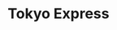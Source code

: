 ---
layout: place
title: Tokyo Express
permalink: /indiana/tell-city/tokyo-express.html
stateAbbr: IN
stateName: Indiana
cityName: Tell City
seo:
  type: restaurant
  links: https://tokyotellcity.aiyaorder.us/#/
place_id: ChIJazMM34YDb4gR_fHL4ZJwnwQ
photos:
  - name: >-
      places/ChIJazMM34YDb4gR_fHL4ZJwnwQ/photos/AeeoHcIHvOElNT62h_DUvbItKv6R8-UynJbUCv7Im5SJHNqSCr5a4m9cE9CQlDmhNjY2y_v5x06mTuiAB-EVaO46X1s6DLRWP6CGCrIHIevbrD6YdIc50enoEw1QbkPderaPtt6Hg8u0Iqrc6Q5pTf4pbRvcHCW4G6wrZ8tmu_1vCE4NrVqGFP6yihbfj7MIVHA8Ihubhd3T_4JBxmtVhoN7WgEDGsOarNFbeidUdVTjrRsks6JSr4R9CEDhuMaDUTkyZDa_rqQPBzwPh90aT7iRaNxGumRrnZag9h2USgo-dfBm7w
    widthPx: 485
    heightPx: 489
    authorAttributions:
      - displayName: Tokyo Express
        uri: https://maps.google.com/maps/contrib/105871674885706469570
        photoUri: >-
          https://lh3.googleusercontent.com/a-/ALV-UjWxlrutMFyhUxFRUDwgIfY4xm6F6bRWu9RAdyEA6GkDqxodKKE=s100-p-k-no-mo
    flagContentUri: >-
      https://www.google.com/local/imagery/report/?cb_client=maps_api_places.places_api&image_key=!1e10!2sAF1QipOmzcumEI_27jlSCSgiS5oDmmKGt1LlJmQY8kgR&hl=en-US
    googleMapsUri: >-
      https://www.google.com/maps/place//data=!3m4!1e2!3m2!1sAF1QipOmzcumEI_27jlSCSgiS5oDmmKGt1LlJmQY8kgR!2e10!4m2!3m1!1s0x886f0386df0c336b:0x49f7092e1cbf1fd
  - name: >-
      places/ChIJazMM34YDb4gR_fHL4ZJwnwQ/photos/AeeoHcKw_s_Cbkjf8YevWhrzPDsuWtc_XeejecvpQhbzi1YXW3K2c4Isrwkh2rU01wlnA8Z3V7qpgoKX3Hs3HbiigNvAbajzqAUWvqImhQm4j3uTfakvnXvBf62Rng2rlm5qalcw8dmoYl8GcA_PwbSDUcRIPTei8AuI3WPP794c3JpM15E9HrvOmyQCSzbmscXe0fK84pHTsyInTqVrjEZNJpWihvJhlRL5c76nIRW3hWJ-05clCCvPffxuVmyeoN7wJvxKzTl7oEBUy-u26yBn74BlGZgqVd7rEuocidavk6BbYGzaH0vgfa1Hdo3YJi7CekKSaBOrLIiImdGQKpJa8ymzir6N1o-SvLPfcV0lbk4FLOeA0_lpuoWPswXOoPuk4Vqp1qIl2k2Y4VDCDxHapStSwSJfonPCtKIuMBehVikD3OAR
    widthPx: 4032
    heightPx: 3024
    authorAttributions:
      - displayName: Rebecka Montgomery
        uri: https://maps.google.com/maps/contrib/106715219445234893690
        photoUri: >-
          https://lh3.googleusercontent.com/a/ACg8ocI9qkCpg4zzaWmEgd-1aEVT5Teprzw3NnSVmVF10EeQR7LL6w=s100-p-k-no-mo
    flagContentUri: >-
      https://www.google.com/local/imagery/report/?cb_client=maps_api_places.places_api&image_key=!1e10!2sCIHM0ogKEICAgIC-9NjGsAE&hl=en-US
    googleMapsUri: >-
      https://www.google.com/maps/place//data=!3m4!1e2!3m2!1sCIHM0ogKEICAgIC-9NjGsAE!2e10!4m2!3m1!1s0x886f0386df0c336b:0x49f7092e1cbf1fd
  - name: >-
      places/ChIJazMM34YDb4gR_fHL4ZJwnwQ/photos/AeeoHcJkFXKmR1-UgAVJukCTaPjmYTBaMziU91NGYWCWaMOAMRjw5uW5c3gZqThf6R2pKW4HgFidtfBRSLGzbmOGb8GHCBgaiGwliUb168wRZl-YYf7Jb6gxQU1QDQbrbrK48OEudeVlrXzbhK4lRQIucNe6ecAR7AR7NUMgr-cEs53ACUFPOmGRitQZXOJiE4Jfa6Mbqol2sR54Lmj2NGNKW0y68On0mkmUe7reebW-TzjZeTyH4BUcgy7R73p13AYrTiK3gqaqqde77Xwwo4V5WeWwTx2f-dR6XMqhhRfCZDeDEZQx1MSBQ4U722Lcf7opS4lyztlthEb9jEGJWNvWkSF3DmdG0ojfGzzRUG6hDZuxt87E2Sf7wYU7RJ-pi-Dt0Js9XVACXJHw26TadXj35nQaLNToY0g3hY-BvMtBtXbd9Q
    widthPx: 1868
    heightPx: 4000
    authorAttributions:
      - displayName: ZweedsTV WhtEvr
        uri: https://maps.google.com/maps/contrib/111777350429301643077
        photoUri: >-
          https://lh3.googleusercontent.com/a-/ALV-UjV-dSbd7dRAGjwhX3lPlHmuMu9riAbHJH36Pl1-JnaA2xjCI7OE=s100-p-k-no-mo
    flagContentUri: >-
      https://www.google.com/local/imagery/report/?cb_client=maps_api_places.places_api&image_key=!1e10!2sCIHM0ogKEICAgMDAsteaQg&hl=en-US
    googleMapsUri: >-
      https://www.google.com/maps/place//data=!3m4!1e2!3m2!1sCIHM0ogKEICAgMDAsteaQg!2e10!4m2!3m1!1s0x886f0386df0c336b:0x49f7092e1cbf1fd
  - name: >-
      places/ChIJazMM34YDb4gR_fHL4ZJwnwQ/photos/AeeoHcLvc4coe_g_qt3n3JSeK5kuO0a1W7TvYkz5I4II8o5Q_KRK2o14oR5dIa3jTthL5PWmY81lUzVKmQ_MusMeHy8y-sxCBptQ9ymQzAJ5jP3yfpmQ5C59rgdjyaa4Ztp9qAD9rRgV2rCHq-MIlObGYDppa9zLDoWRTlY_xlzWyslcQBOGHzQO2k0ZtP69ZLHkQhM7FxF_C6cObT3Cu7WO3nNEXSyH2uorDWKQYWyBDhkhpi9kPvNodNbfzEDI5fY5ZIKJkoJPICwMoVjrWQZu3cXtunlGq48tfCq7QsD9rpS337d99HLvQgj-aiZHMsNQy15h8yDHgbq5PSGDHUlLzmUK7wH1klOk0jjw2Bn5vYQKrxVMbIxh-VidIrUUvK3mlj_C4g7_2KhhMaKwMs0KlZYH8EIgAq04RJxxFzA7rozdgM-T
    widthPx: 3456
    heightPx: 4608
    authorAttributions:
      - displayName: Andrew Beedle
        uri: https://maps.google.com/maps/contrib/104011632620733494504
        photoUri: >-
          https://lh3.googleusercontent.com/a-/ALV-UjUmMPNBAx1v9WJx7MmHr8XNjgDYAbXPMFgwzD4-7zmqOVlxK0IG=s100-p-k-no-mo
    flagContentUri: >-
      https://www.google.com/local/imagery/report/?cb_client=maps_api_places.places_api&image_key=!1e10!2sCIHM0ogKEICAgMCg69_q3gE&hl=en-US
    googleMapsUri: >-
      https://www.google.com/maps/place//data=!3m4!1e2!3m2!1sCIHM0ogKEICAgMCg69_q3gE!2e10!4m2!3m1!1s0x886f0386df0c336b:0x49f7092e1cbf1fd
  - name: >-
      places/ChIJazMM34YDb4gR_fHL4ZJwnwQ/photos/AeeoHcLaDg8K2iChmPxtxQCiQhX8BNNVsqkWx332_sn_y6jmX54BDwimYPTJI9uWl5F6XlR68xKWCZY-ujobMN9IoCvRc1Q79DLEW3UaqD5DX7biRpY4sZD_Z4KTlhTWVx1g_UbNZcR16CGtJ5kHjq72HPOjPsXN0cMzclYtvClKjtmrdvz7wmOl5alZybEy8590yNJRSxERxk304uyXuhfITjtAmqueEpHO3NCZV6iJNS7cLLWAowUUPkFZEalDVDgIo3lmvnHSebfN-0ugUTSDh8-HIKRD3qxJsdiSdbFEuYgL8Ychq9Q44ccINhiGC_yqCxV54t4o1BEXu_ZtZk_vn_psnuIaKjMb89p-UzbA6Fvr_izI8wnJThZTskt_IthH_BS-yNMNgTM601B5ulX7FPQqCYikrVVDX51IC8fPqrr1BIXW
    widthPx: 3024
    heightPx: 4032
    authorAttributions:
      - displayName: Hai Lin
        uri: https://maps.google.com/maps/contrib/105816829164479311558
        photoUri: >-
          https://lh3.googleusercontent.com/a/ACg8ocLOZISoWsaA6eC93SWO_UoF8MZ4godVqiEQAuCLvauVnv2gAQ=s100-p-k-no-mo
    flagContentUri: >-
      https://www.google.com/local/imagery/report/?cb_client=maps_api_places.places_api&image_key=!1e10!2sCIHM0ogKEICAgICy2Nn7xwE&hl=en-US
    googleMapsUri: >-
      https://www.google.com/maps/place//data=!3m4!1e2!3m2!1sCIHM0ogKEICAgICy2Nn7xwE!2e10!4m2!3m1!1s0x886f0386df0c336b:0x49f7092e1cbf1fd
  - name: >-
      places/ChIJazMM34YDb4gR_fHL4ZJwnwQ/photos/AeeoHcJ9bkigoPW6DpZaHuWvMJKv85dDd_NXF5wFT9DjFrGW3h0csQ07uiAO-LAOqhvoDB0bApHZ0MwjGqLkkqiVYuWlDucS2It9KvDv0BC4VK0laWj0ZRIFtrcHApTuAEjnJ_wSCH_LtPH-HzXvkDGPU1sRY8rSY7ULHhjYG65PV_QdFcoEiynKd5OnJTOhSWoSsndK6XqTinDJuk9BioFPYoJcm1ME_iMlxJoLryDo4zh-oz0GIYrOj1BwALBcxU_BPw9wGrkeEt43K9VdlUPZNQv0gtiuI5lEtWoqVa_of-1XLkGJmQglVFp6oQa2tNgmrr18m_tyk6cAwga4dqpKK15QLd4LNeGeDaExbjEZbgrwqhfSve1Wv5shVyNoARdvaV4OqMaDuNYGqBPxlKgd9rBihchW-hmkvQEuIskhb_tVR2Cc
    widthPx: 4000
    heightPx: 3000
    authorAttributions:
      - displayName: Hannah Lynch
        uri: https://maps.google.com/maps/contrib/102581002513814723995
        photoUri: >-
          https://lh3.googleusercontent.com/a-/ALV-UjVR_6fzgUQVg2O50B6kW5hAyqbaaxXgsgniwnza8iTiJ1NNW4Vf=s100-p-k-no-mo
    flagContentUri: >-
      https://www.google.com/local/imagery/report/?cb_client=maps_api_places.places_api&image_key=!1e10!2sCIHM0ogKEICAgICrquun5wE&hl=en-US
    googleMapsUri: >-
      https://www.google.com/maps/place//data=!3m4!1e2!3m2!1sCIHM0ogKEICAgICrquun5wE!2e10!4m2!3m1!1s0x886f0386df0c336b:0x49f7092e1cbf1fd
  - name: >-
      places/ChIJazMM34YDb4gR_fHL4ZJwnwQ/photos/AeeoHcLeCyYC0eWcvWewOUHGanp86Jr7uj3FDByBhU-L_jgV7494Kwte85P4WxD9RrIhHxEdQt7jeu0Qn1q9sTd8r-T1pGtiKjJM7HJ2gIfdS3jKS1o-MFJlMTVoNdUq7IK-yaXQ54n94U9EEI2ktQyIIrw3agFwTTwhP5DePl3jZNJhZKg0JBw938hSFx737dEKfecTg84_4WaYTGnQ_1VPCkI3cbB8PVx0rOiLAJdQqdNtdToWLe_HowvvFc8fH9PbxyU_rwaGeNOjevFYgPytzBZR3SB_SnUDdfgedRJOHvXdmSqHGGdZAkccx_2PEC0xj5jNwi1KXVdgD0-wQV49PK47xt7Vw3aOqD0M5Vgs5AW2GPozUDeA9YrUPrmhzoRAQW7CqmazWGgB_XyPkIDnEDBGTKYEHX3Xp9XeHYq-dtlKGg
    widthPx: 4032
    heightPx: 1960
    authorAttributions:
      - displayName: Bill Gray
        uri: https://maps.google.com/maps/contrib/108467313348275356635
        photoUri: >-
          https://lh3.googleusercontent.com/a-/ALV-UjUcBfHIVxuUV6F1l6zqTlG2QVlgxxGeU7Ty_RQWRrZaDPKZTpLA=s100-p-k-no-mo
    flagContentUri: >-
      https://www.google.com/local/imagery/report/?cb_client=maps_api_places.places_api&image_key=!1e10!2sCIHM0ogKEICAgID6o9r4UA&hl=en-US
    googleMapsUri: >-
      https://www.google.com/maps/place//data=!3m4!1e2!3m2!1sCIHM0ogKEICAgID6o9r4UA!2e10!4m2!3m1!1s0x886f0386df0c336b:0x49f7092e1cbf1fd
  - name: >-
      places/ChIJazMM34YDb4gR_fHL4ZJwnwQ/photos/AeeoHcLgAVy2Bc72mqMdVQ6UKEszNV-Gn--RWis5dPDJUSc5NnjS8cx38FvQwqjRyjmoRb1Yhf72uHPzlJG8us2bTMt0Wh-eC8Eu9QlHY18JjkEwqLWaAxIilOIrmbwdik3LX3MrwzEiRTh7yBTniIyHSktCfUPPSMQqrlHq9U0_SX8hhqf51ox6srckT2gNzKBYEkz8-mrvElglLXE4wjd4KXTSg4lfHufw8UdVsduQ7nPxv1zzIX9PTTGPtkbKsRKM7LuOb4rGtReYePjJ-uzACSyHud0ETYfL8YUJiD8GG5gvv6L9N4FTblvN2hly5F4cZ5BLkbh_l7ibeTh4t2tVgcDp2jYN6LzG9_oO4O9scAMr30l2Kdwsii4oLgOksN9wcdVLXtkMP8K95AuChpwKB5jbcgZmWnt9OgjLsw8pYGB9Fg
    widthPx: 3456
    heightPx: 4608
    authorAttributions:
      - displayName: Andrew Beedle
        uri: https://maps.google.com/maps/contrib/104011632620733494504
        photoUri: >-
          https://lh3.googleusercontent.com/a-/ALV-UjUmMPNBAx1v9WJx7MmHr8XNjgDYAbXPMFgwzD4-7zmqOVlxK0IG=s100-p-k-no-mo
    flagContentUri: >-
      https://www.google.com/local/imagery/report/?cb_client=maps_api_places.places_api&image_key=!1e10!2sCIHM0ogKEICAgMCg69_qXg&hl=en-US
    googleMapsUri: >-
      https://www.google.com/maps/place//data=!3m4!1e2!3m2!1sCIHM0ogKEICAgMCg69_qXg!2e10!4m2!3m1!1s0x886f0386df0c336b:0x49f7092e1cbf1fd
  - name: >-
      places/ChIJazMM34YDb4gR_fHL4ZJwnwQ/photos/AeeoHcK4MVGo9EC9vRsiTjUtqWTmiyRAKF8vXaNMVyyHVD2DtjaDpVf2rzDUBZFgfiZgUURCRgWEH9im1iizeGXBDN4k1LLlWH6pvM9xIMV7wkoM56dsH7cgd36nof6ru0zDDAx_jrKkpVWfeKeLBDFZnQZ-09fmzdzxRzVaBMUJdk4Uz_-2XEZvlG0XoUf6UIDoW4qWfMX6guWgutNRyua0WDmPuM2GwHiB-qp3MVR7Gs8u7XF2wP5tgmTuCH12GQrdXJEy3QupXblPOXplNKqMU30M8h0Y0fz-WADzXEI9_lX35kFqiWf3wT1QuENrlaxU5QOvCpMUyBpe_7wLmePva8csfnvj7j5v4LXojb88e2lve4gB4X0mg1D2WaY-oSO4dUQYPj1FpqXNWJO895qj-wUhvW_L_wzUu5j4klMV9-ifbnIv
    widthPx: 3456
    heightPx: 4608
    authorAttributions:
      - displayName: Andrew Beedle
        uri: https://maps.google.com/maps/contrib/104011632620733494504
        photoUri: >-
          https://lh3.googleusercontent.com/a-/ALV-UjUmMPNBAx1v9WJx7MmHr8XNjgDYAbXPMFgwzD4-7zmqOVlxK0IG=s100-p-k-no-mo
    flagContentUri: >-
      https://www.google.com/local/imagery/report/?cb_client=maps_api_places.places_api&image_key=!1e10!2sCIHM0ogKEICAgMCg69_qvgE&hl=en-US
    googleMapsUri: >-
      https://www.google.com/maps/place//data=!3m4!1e2!3m2!1sCIHM0ogKEICAgMCg69_qvgE!2e10!4m2!3m1!1s0x886f0386df0c336b:0x49f7092e1cbf1fd
  - name: >-
      places/ChIJazMM34YDb4gR_fHL4ZJwnwQ/photos/AeeoHcLWQEhW0odDAJBEJVs1iIRV6vZe6qpVaNv7weF3sbCqFptZxfJP5y5mR9GYNq2lGEVw6GDhejizJ3F66rRzcc_KPjPt-GH1vJEpV8tuK6zXI8ZewVbE7eoZvkomIMzXbDeTADRp3RbPx1btMYtizjUD3VS7pvNhxrqqP3j767e6c94CCK3ysUXp2qb5B4PcZOjCiOOILJ5Si0kaXG8x2oj96kF1JWx2Koi7vWfHHCg7BXm6OAgfpGz2YqlmF71tbcjrzhuzAlVzW4Do1cYwEAlhyIvz5KUXPTLxGtR29548HRBCD-cR0p5XloeA8E8cSwsULCU46Hj_NFGZ2HjTvWc-tL1vxpGg0dctp40LvZKtfD47WMv3VOOzu0r9VuY34-_t19JMta9cbpCYaWkr3r-tFPB5rX3Ur1_hgY-XPG8gKw
    widthPx: 3456
    heightPx: 4608
    authorAttributions:
      - displayName: Andrew Beedle
        uri: https://maps.google.com/maps/contrib/104011632620733494504
        photoUri: >-
          https://lh3.googleusercontent.com/a-/ALV-UjUmMPNBAx1v9WJx7MmHr8XNjgDYAbXPMFgwzD4-7zmqOVlxK0IG=s100-p-k-no-mo
    flagContentUri: >-
      https://www.google.com/local/imagery/report/?cb_client=maps_api_places.places_api&image_key=!1e10!2sCIHM0ogKEICAgMCg69_qPg&hl=en-US
    googleMapsUri: >-
      https://www.google.com/maps/place//data=!3m4!1e2!3m2!1sCIHM0ogKEICAgMCg69_qPg!2e10!4m2!3m1!1s0x886f0386df0c336b:0x49f7092e1cbf1fd
address: 619 IN-66, Tell City, IN 47586, USA
street: 619 IN-66
city: Tell City
state: IN
zip: '47586'
country: USA
neighborhood: null
latitude: '37.929570'
longitude: '-86.756559'
accessibility_options:
  wheelchairAccessibleParking: true
  wheelchairAccessibleEntrance: true
  wheelchairAccessibleRestroom: true
  wheelchairAccessibleSeating: true
business_status: OPERATIONAL
name: Tokyo Express
google_maps_links:
  directionsUri: >-
    https://www.google.com/maps/dir//''/data=!4m7!4m6!1m1!4e2!1m2!1m1!1s0x886f0386df0c336b:0x49f7092e1cbf1fd!3e0
  placeUri: https://maps.google.com/?cid=333108673604481533
  writeAReviewUri: >-
    https://www.google.com/maps/place//data=!4m3!3m2!1s0x886f0386df0c336b:0x49f7092e1cbf1fd!12e1
  reviewsUri: >-
    https://www.google.com/maps/place//data=!4m4!3m3!1s0x886f0386df0c336b:0x49f7092e1cbf1fd!9m1!1b1
  photosUri: >-
    https://www.google.com/maps/place//data=!4m3!3m2!1s0x886f0386df0c336b:0x49f7092e1cbf1fd!10e5
primary_type: Restaurant
opening_hours:
  openNow: true
  periods:
    - open:
        day: 1
        hour: 10
        minute: 30
      close:
        day: 1
        hour: 20
        minute: 30
    - open:
        day: 2
        hour: 10
        minute: 30
      close:
        day: 2
        hour: 20
        minute: 30
    - open:
        day: 3
        hour: 10
        minute: 30
      close:
        day: 3
        hour: 20
        minute: 30
    - open:
        day: 4
        hour: 10
        minute: 30
      close:
        day: 4
        hour: 20
        minute: 30
    - open:
        day: 5
        hour: 10
        minute: 30
      close:
        day: 5
        hour: 21
        minute: 0
    - open:
        day: 6
        hour: 10
        minute: 30
      close:
        day: 6
        hour: 21
        minute: 0
  weekdayDescriptions:
    - 'Monday: 10:30 AM – 8:30 PM'
    - 'Tuesday: 10:30 AM – 8:30 PM'
    - 'Wednesday: 10:30 AM – 8:30 PM'
    - 'Thursday: 10:30 AM – 8:30 PM'
    - 'Friday: 10:30 AM – 9:00 PM'
    - 'Saturday: 10:30 AM – 9:00 PM'
    - 'Sunday: Closed'
  nextCloseTime: '2025-05-04T02:00:00Z'
secondary_opening_hours:
  regular:
    weekdayDescriptions: null
    type: null
  current:
    weekdayDescriptions: null
    type: null
phone: (812) 772-2588
price_level: null
price_range: $10 &ndash; $20
rating: '4.6'
rating_count: 87
website: https://tokyotellcity.aiyaorder.us/#/
description: >-
  Discover Tokyo Express in Tell City, IN$$$Tokyo Express in Tell City, IN,
  stands out as a welcoming spot for enjoying authentic Japanese flavors in a
  relaxed setting. This eatery specializes in a variety of fresh sushi rolls and
  hibachi-style dishes, making it a go-to choice for those seeking flavorful
  options in the area. With its accessible features like wheelchair-friendly
  entrances and seating, it caters to a wide range of diners looking for
  convenience and comfort. The menu highlights creative takes on traditional
  Japanese cuisine, appealing to anyone exploring local sushi restaurants. Open
  from late morning through the evening most days, it's an ideal stop for a
  satisfying meal that combines quality and affordability.
generative_summary: >-
  Discover Tokyo Express in Tell City, IN$$$Tokyo Express in Tell City, IN,
  stands out as a welcoming spot for enjoying authentic Japanese flavors in a
  relaxed setting. This eatery specializes in a variety of fresh sushi rolls and
  hibachi-style dishes, making it a go-to choice for those seeking flavorful
  options in the area. With its accessible features like wheelchair-friendly
  entrances and seating, it caters to a wide range of diners looking for
  convenience and comfort. The menu highlights creative takes on traditional
  Japanese cuisine, appealing to anyone exploring local sushi restaurants. Open
  from late morning through the evening most days, it's an ideal stop for a
  satisfying meal that combines quality and affordability.
generative_disclosure: Summarized by AI using the Grok-3-Mini model.
reviews: null
review_summary: >-
  What Customers Are Saying$$$Visitors to this sushi spot often rave about the
  fresh and tasty dishes that keep them coming back for more. Many appreciate
  the generous portions and variety of options, noting that the food
  consistently hits the mark for quality and flavor without breaking the bank.
  Feedback frequently highlights the friendly service and quick preparation,
  making it a reliable choice for casual meals or groups. Overall, the high
  ratings reflect a positive experience that's perfect for anyone searching for
  top-rated sushi nearby. While opinions vary slightly, the consensus leans
  toward it being a solid pick for enjoyable Japanese dining in a laid-back
  environment.
review_disclosure: Summarized by AI using the Grok-3-Mini model.
parking_options: null
payment_options: null
allow_dogs: null
curbside_pickup: null
delivery: null
dine_in: null
good_for_children: null
good_for_groups: null
good_for_sports: null
live_music: null
menu_for_children: null
outdoor_seating: null
reservable: null
restroom: null
serves_beer: null
serves_breakfast: null
serves_brunch: null
serves_cocktails: null
serves_coffee: null
serves_dinner: null
serves_dessert: null
serves_lunch: null
serves_vegetarian_food: null
serves_wine: null
takeout: null
update_category: enterprise
places_description: null

---